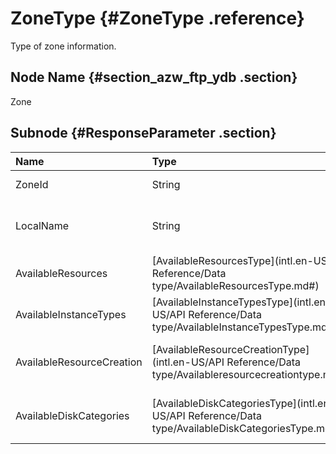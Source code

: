 # ZoneType {#ZoneType .reference}

Type of zone information.

## Node Name {#section_azw_ftp_ydb .section}

Zone

## Subnode {#ResponseParameter .section}

|Name|Type|Description|
|:---|:---|:----------|
|ZoneId|String|ID of the zone|
|LocalName|String|Name of the zone in the local language|
|AvailableResources|[AvailableResourcesType](intl.en-US/API Reference/Data type/AvailableResourcesType.md#)|Available resources.|
|AvailableInstanceTypes|[AvailableInstanceTypesType](intl.en-US/API Reference/Data type/AvailableInstanceTypesType.md#)| Instance types allowed|
|AvailableResourceCreation|[AvailableResourceCreationType](intl.en-US/API Reference/Data type/Availableresourcecreationtype.md#)|Type of resource that can be created|
|AvailableDiskCategories|[AvailableDiskCategoriesType](intl.en-US/API Reference/Data type/AvailableDiskCategoriesType.md#)|Set of supported disk categories|

